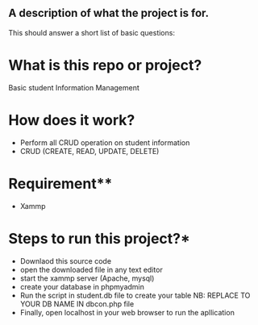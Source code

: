 


## A description of what the project is for.

This should answer a short list of basic questions:

# What is this repo or project?
Basic student Information Management

# How does it work?
- Perform all CRUD operation on student information
- CRUD (CREATE, READ, UPDATE, DELETE)

# Requirement**
- Xammp

# Steps to run this project?*
- Downlaod this source code
- open the downloaded file in any text editor
- start the xammp server (Apache, mysql)
- create your database in phpmyadmin 
- Run the script in student.db file to create your table
    NB: REPLACE TO YOUR DB NAME IN dbcon.php file
- Finally, open localhost in your web browser to run the apllication
